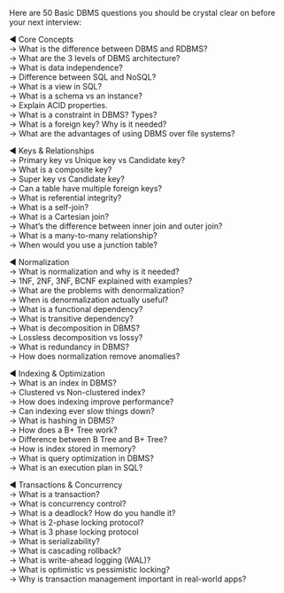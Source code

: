 Here are 50 Basic DBMS questions you should be crystal clear on before your next interview:  
  
◄ Core Concepts  
→ What is the difference between DBMS and RDBMS?  
→ What are the 3 levels of DBMS architecture?  
→ What is data independence?  
→ Difference between SQL and NoSQL?  
→ What is a view in SQL?  
→ What is a schema vs an instance?  
→ Explain ACID properties.  
→ What is a constraint in DBMS? Types?  
→ What is a foreign key? Why is it needed?  
→ What are the advantages of using DBMS over file systems?  
  
◄ Keys & Relationships  
→ Primary key vs Unique key vs Candidate key?  
→ What is a composite key?  
→ Super key vs Candidate key?  
→ Can a table have multiple foreign keys?  
→ What is referential integrity?  
→ What is a self-join?  
→ What is a Cartesian join?  
→ What’s the difference between inner join and outer join?  
→ What is a many-to-many relationship?  
→ When would you use a junction table?  
  
◄ Normalization  
→ What is normalization and why is it needed?  
→ 1NF, 2NF, 3NF, BCNF explained with examples?  
→ What are the problems with denormalization?  
→ When is denormalization actually useful?  
→ What is a functional dependency?  
→ What is transitive dependency?  
→ What is decomposition in DBMS?  
→ Lossless decomposition vs lossy?  
→ What is redundancy in DBMS?  
→ How does normalization remove anomalies?  
  
◄ Indexing & Optimization  
→ What is an index in DBMS?  
→ Clustered vs Non-clustered index?  
→ How does indexing improve performance?  
→ Can indexing ever slow things down?  
→ What is hashing in DBMS?  
→ How does a B+ Tree work?  
→ Difference between B Tree and B+ Tree?  
→ How is index stored in memory?  
→ What is query optimization in DBMS?  
→ What is an execution plan in SQL?  
  
◄ Transactions & Concurrency  
→ What is a transaction?  
→ What is concurrency control?  
→ What is a deadlock? How do you handle it?  
→ What is 2-phase locking protocol?  
→ What is 3 phase locking protocol  
→ What is serializability?  
→ What is cascading rollback?  
→ What is write-ahead logging (WAL)?  
→ What is optimistic vs pessimistic locking?  
→ Why is transaction management important in real-world apps?